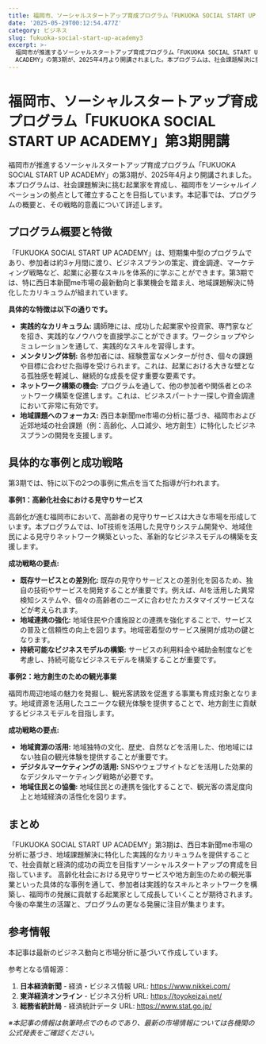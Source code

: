 ```yaml
---
title: 福岡市、ソーシャルスタートアップ育成プログラム「FUKUOKA SOCIAL START UP ACADEMY」第3期開講
date: '2025-05-29T00:12:54.477Z'
category: ビジネス
slug: fukuoka-social-start-up-academy3
excerpt: >-
  福岡市が推進するソーシャルスタートアップ育成プログラム「FUKUOKA SOCIAL START UP
  ACADEMY」の第3期が、2025年4月より開講されました。本プログラムは、社会課題解決に挑む起業家を育成し、福岡市をソーシャルイノベーションの拠点として確立することを目指しています。本記事では...
---
```


# 福岡市、ソーシャルスタートアップ育成プログラム「FUKUOKA SOCIAL START UP ACADEMY」第3期開講

福岡市が推進するソーシャルスタートアップ育成プログラム「FUKUOKA SOCIAL START UP ACADEMY」の第3期が、2025年4月より開講されました。本プログラムは、社会課題解決に挑む起業家を育成し、福岡市をソーシャルイノベーションの拠点として確立することを目指しています。本記事では、プログラムの概要と、その戦略的意義について詳述します。


## プログラム概要と特徴

「FUKUOKA SOCIAL START UP ACADEMY」は、短期集中型のプログラムであり、参加者は約3ヶ月間に渡り、ビジネスプランの策定、資金調達、マーケティング戦略など、起業に必要なスキルを体系的に学ぶことができます。第3期では、特に西日本新聞me市場の最新動向と事業機会を踏まえ、地域課題解決に特化したカリキュラムが組まれています。

**具体的な特徴は以下の通りです。**

* **実践的なカリキュラム:** 講師陣には、成功した起業家や投資家、専門家などを招き、実践的なノウハウを直接学ぶことができます。ワークショップやシミュレーションを通して、実践的なスキルを習得します。
* **メンタリング体制:** 各参加者には、経験豊富なメンターが付き、個々の課題や目標に合わせた指導を受けられます。これは、起業における大きな壁となる孤独感を軽減し、継続的な成長を促す重要な要素です。
* **ネットワーク構築の機会:** プログラムを通して、他の参加者や関係者とのネットワーク構築を促進します。これは、ビジネスパートナー探しや資金調達において非常に有効です。
* **地域課題へのフォーカス:** 西日本新聞me市場の分析に基づき、福岡市および近郊地域の社会課題（例：高齢化、人口減少、地方創生）に特化したビジネスプランの開発を支援します。


## 具体的な事例と成功戦略

第3期では、特に以下の2つの事例に焦点を当てた指導が行われます。

**事例1：高齢化社会における見守りサービス**

高齢化が進む福岡市において、高齢者の見守りサービスは大きな市場を形成しています。本プログラムでは、IoT技術を活用した見守りシステム開発や、地域住民による見守りネットワーク構築といった、革新的なビジネスモデルの構築を支援します。

**成功戦略の要点:**

* **既存サービスとの差別化:**  既存の見守りサービスとの差別化を図るため、独自の技術やサービスを開発することが重要です。例えば、AIを活用した異常検知システムや、個々の高齢者のニーズに合わせたカスタマイズサービスなどが考えられます。
* **地域連携の強化:** 地域住民や介護施設との連携を強化することで、サービスの普及と信頼性の向上を図ります。地域密着型のサービス展開が成功の鍵となります。
* **持続可能なビジネスモデルの構築:**  サービスの利用料金や補助金制度などを考慮し、持続可能なビジネスモデルを構築することが重要です。


**事例2：地方創生のための観光事業**

福岡市周辺地域の魅力を発掘し、観光客誘致を促進する事業も育成対象となります。地域資源を活用したユニークな観光体験を提供することで、地方創生に貢献するビジネスモデルを目指します。

**成功戦略の要点:**

* **地域資源の活用:** 地域独特の文化、歴史、自然などを活用した、他地域にはない独自の観光体験を提供することが重要です。
* **デジタルマーケティングの活用:**  SNSやウェブサイトなどを活用した効果的なデジタルマーケティング戦略が必要です。
* **地域住民との協働:** 地域住民との連携を強化することで、観光客の満足度向上と地域経済の活性化を図ります。


## まとめ

「FUKUOKA SOCIAL START UP ACADEMY」第3期は、西日本新聞me市場の分析に基づき、地域課題解決に特化した実践的なカリキュラムを提供することで、社会貢献と経済的成功の両立を目指すソーシャルスタートアップの育成を目指しています。  高齢化社会における見守りサービスや地方創生のための観光事業といった具体的な事例を通して、参加者は実践的なスキルとネットワークを構築し、福岡市の発展に貢献する起業家として成長していくことが期待されます。  今後の卒業生の活躍と、プログラムの更なる発展に注目が集まります。


## 参考情報

本記事は最新のビジネス動向と市場分析に基づいて作成しています。

参考となる情報源：
1. **日本経済新聞** - 経済・ビジネス情報
   URL: https://www.nikkei.com/
2. **東洋経済オンライン** - ビジネス分析
   URL: https://toyokeizai.net/
3. **総務省統計局** - 経済統計データ
   URL: https://www.stat.go.jp/

*※本記事の情報は執筆時点でのものであり、最新の市場情報については各機関の公式発表をご確認ください。*
